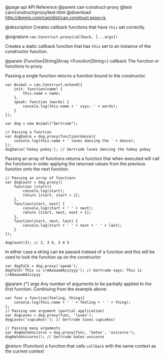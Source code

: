 @page api API Reference
@parent can-construct-proxy
@test can/construct/proxy/test.html
@download http://donejs.com/can/dist/can.construct.proxy.js

@description Creates callback functions that have `this` set correctly.

@signature `can.Construct.proxy(callback, [...args])`

Creates a static callback function that has `this` set to an instance of the constructor
function.

@param {Function|String|Array.<Function|String>} callback 
The function or functions to proxy.

Passing a single function returns a function bound to the constructor.
```
var Animal = can.Construct.extend({
    init: function(name) {
        this.name = name;
    },
    speak: function (words) {
        console.log(this.name + ' says: ' + words);
    }
});

var dog = new Animal("Gertrude");

// Passing a function
var dogDance = dog.proxy(function(dance){
    console.log(this.name + ' loves dancing the ' + dance);
});
dogDance('hokey pokey'); // Gertrude loves dancing the hokey pokey
```

Passing an array of functions returns a function that when executed will call the functions in order applying the returned values from the previous function onto the next function.
```
// Passing an array of functions
var dogCount = dog.proxy([
    function (start){
        console.log(start);
        return [start, start + 1];
    },
    function(start, next) {
        console.log(start + ' ' + next);
        return [start, next, next + 1];
    },
    function(start, next, last) {
        console.log(start + ' ' + next + ' ' + last);
    }
]);

dogCount(3); // 3, 3 4, 3 4 5
```

In either case a string can be passed instead of a function and this will be used to look the function up on the constructor

```
var dogTalk = dog.proxy('speak');
dogTalk('This is crAAaaaaAAzzzyyy'); // Gertrude says: This is crAAaaaaAAzzzyyy
```

@param {*} args Any number of arguments to be partially applied to the first function.
Continuing from the example above:

```
var func = function(feeling, thing){
    console.log(this.name + ' ' + feeling + ' ' + thing);
};
// Passing one argument (partial application)
var dogLoves = dog.proxy(func, 'loves');
dogLoves('cupcakes!'); // Gertrude loves cupcakes!

// Passing many arguments
var dogHateUnicorns = dog.proxy(func, 'hates', 'unicorns');
dogHateUnicorns(); // Gertrude hates unicorns
```
@return {Function} a function that calls `callback` with the same context as the current context